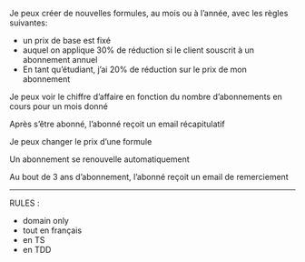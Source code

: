 Je peux créer de nouvelles formules, au mois ou à l’année, avec les règles suivantes:

- un prix de base est fixé
- auquel on applique 30% de réduction si le client souscrit à un abonnement annuel
- En tant qu’étudiant, j’ai 20% de réduction sur le prix de mon abonnement

Je peux voir le chiffre d’affaire en fonction du nombre d’abonnements en cours pour un mois donné

Après s’être abonné, l’abonné reçoit un email récapitulatif

Je peux changer le prix d’une formule

Un abonnement se renouvelle automatiquement

Au bout de 3 ans d’abonnement, l’abonné reçoit un email de remerciement

----

RULES : 
- domain only
- tout en français
- en TS
- en TDD